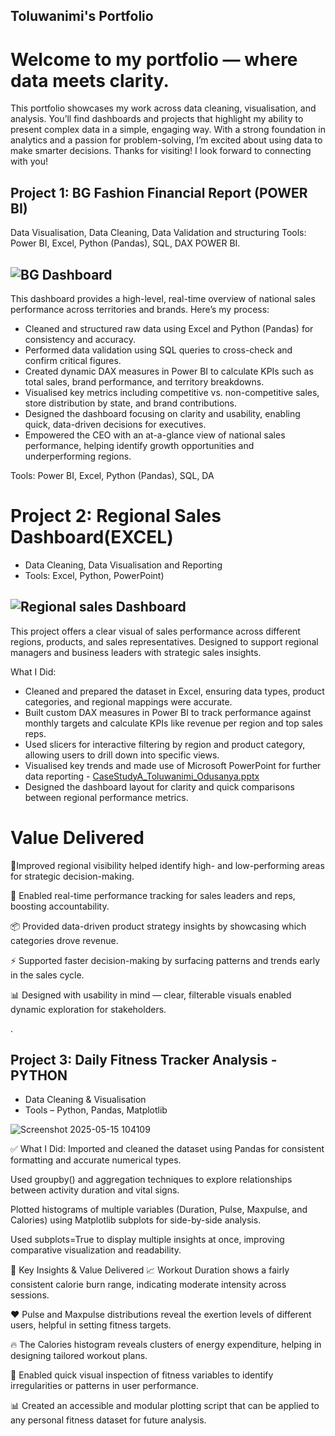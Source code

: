 ## Toluwanimi's Portfolio
# Welcome to my portfolio — where data meets clarity.

This portfolio showcases my work across data cleaning, visualisation, and analysis. You’ll find dashboards and projects that highlight my ability to present complex data in a simple, engaging way.
With a strong foundation in analytics and a passion for problem-solving, I’m excited about using data to make smarter decisions. Thanks for visiting! I look forward to connecting with you!



## Project 1: BG Fashion Financial Report (POWER BI)
 Data Visualisation, Data Cleaning, Data Validation and structuring
 Tools: Power BI, Excel, Python (Pandas), SQL, DAX POWER BI. 
## ![BG Dashboard](https://github.com/user-attachments/assets/9d42f9b6-50b8-4841-baa2-24f668096e82)

This dashboard provides a high-level, real-time overview of national sales performance across territories and brands. Here’s my process:

* Cleaned and structured raw data using Excel and Python (Pandas) for consistency and accuracy.
* Performed data validation using SQL queries to cross-check and confirm critical figures.
* Created dynamic DAX measures in Power BI to calculate KPIs such as total sales, brand performance, and territory breakdowns.
* Visualised key metrics including competitive vs. non-competitive sales, store distribution by state, and brand contributions.
* Designed the dashboard focusing on clarity and usability, enabling quick, data-driven decisions for executives.
* Empowered the CEO with an at-a-glance view of national sales performance, helping identify growth opportunities and underperforming regions.

Tools: Power BI, Excel, Python (Pandas), SQL, DA

# Project 2: Regional Sales Dashboard(EXCEL)
* Data Cleaning, Data Visualisation and Reporting
* Tools: Excel, Python, PowerPoint) 
## ![Regional sales Dashboard](https://github.com/user-attachments/assets/154eb9d3-e56c-4e4d-87f3-3267c967169d)

This project offers a clear visual of sales performance across different regions, products, and sales representatives. Designed to support regional managers and business leaders with strategic sales insights.

What I Did:
* Cleaned and prepared the dataset in Excel, ensuring data types, product categories, and regional mappings were accurate.
* Built custom DAX measures in Power BI to track performance against monthly targets and calculate KPIs like revenue per region and top sales reps.
* Used slicers for interactive filtering by region and product category, allowing users to drill down into specific views.
* Visualised key trends and made use of Microsoft PowerPoint for further data reporting - [CaseStudyA_Toluwanimi_Odusanya.pptx](https://github.com/user-attachments/files/20225566/CaseStudyA_Toluwanimi_Odusanya.pptx)
* Designed the dashboard layout for clarity and quick comparisons between regional performance metrics.

# Value Delivered
 
📍Improved regional visibility helped identify high- and low-performing areas for strategic decision-making.

🎯 Enabled real-time performance tracking for sales leaders and reps, boosting accountability.

📦 Provided data-driven product strategy insights by showcasing which categories drove revenue.

⚡ Supported faster decision-making by surfacing patterns and trends early in the sales cycle.

📊 Designed with usability in mind — clear, filterable visuals enabled dynamic exploration for stakeholders.

.

 ## Project 3: Daily Fitness Tracker Analysis - PYTHON
* Data Cleaning & Visualisation
* Tools – Python, Pandas, Matplotlib

![Screenshot 2025-05-15 104109](https://github.com/user-attachments/assets/20d1b1b3-016a-4a94-b5e8-c1788b3155c4)

✅ What I Did:
Imported and cleaned the dataset using Pandas for consistent formatting and accurate numerical types.

Used groupby() and aggregation techniques to explore relationships between activity duration and vital signs.

Plotted histograms of multiple variables (Duration, Pulse, Maxpulse, and Calories) using Matplotlib subplots for side-by-side analysis.

Used subplots=True to display multiple insights at once, improving comparative visualization and readability.

📌 Key Insights & Value Delivered
📈 Workout Duration shows a fairly consistent calorie burn range, indicating moderate intensity across sessions.

❤️ Pulse and Maxpulse distributions reveal the exertion levels of different users, helpful in setting fitness targets.

🔥 The Calories histogram reveals clusters of energy expenditure, helping in designing tailored workout plans.

🧠 Enabled quick visual inspection of fitness variables to identify irregularities or patterns in user performance.

📊 Created an accessible and modular plotting script that can be applied to any personal fitness dataset for future analysis.

